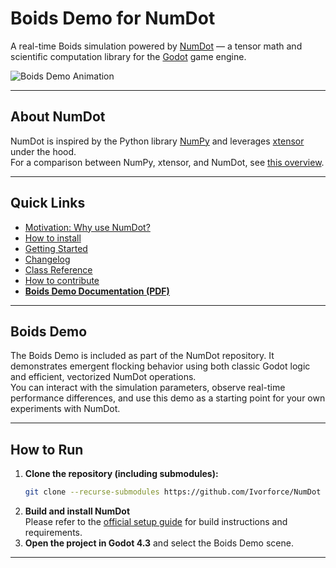 # Boids Demo for NumDot

A real-time Boids simulation powered by [NumDot](https://github.com/Ivorforce/NumDot) — a tensor math and scientific computation library for the [Godot](https://godotengine.org) game engine.

![Boids Demo Animation](boids_demo.gif)

---

## About NumDot

NumDot is inspired by the Python library [NumPy](https://numpy.org) and leverages [xtensor](https://github.com/xtensor-stack/xtensor) under the hood.  
For a comparison between NumPy, xtensor, and NumDot, see [this overview](https://numdot.readthedocs.io/en/latest/how-to-use/numpy-xtensor-numdot.html).


---

## Quick Links

- [Motivation: Why use NumDot?](https://numdot.readthedocs.io/en/latest/index.html#motivation)
- [How to install](https://numdot.readthedocs.io/en/latest/setup/how-to-install.html)
- [Getting Started](https://numdot.readthedocs.io/en/latest/how-to-use/getting_started.html)
- [Changelog](https://numdot.readthedocs.io/en/latest/setup/changelog.html)
- [Class Reference](https://numdot.readthedocs.io/en/latest/classes/index.html)
- [How to contribute](https://github.com/Ivorforce/NumDot/blob/main/CONTRIBUTING.md)
- **[Boids Demo Documentation (PDF)](https://github.com/kro-ma/NumDot/assets/boids_demo_documentation.pdf)**

---

## Boids Demo

The Boids Demo is included as part of the NumDot repository. It demonstrates emergent flocking behavior using both classic Godot logic and efficient, vectorized NumDot operations.  
You can interact with the simulation parameters, observe real-time performance differences, and use this demo as a starting point for your own experiments with NumDot.

---

## How to Run

1. **Clone the repository (including submodules):**
    ```bash
    git clone --recurse-submodules https://github.com/Ivorforce/NumDot
    ```
2. **Build and install NumDot**  
   Please refer to the [official setup guide](https://numdot.readthedocs.io/en/latest/setup/custom_build_setup.html#doc-custom-build-setup) for build instructions and requirements.
3. **Open the project in Godot 4.3** and select the Boids Demo scene.

---
